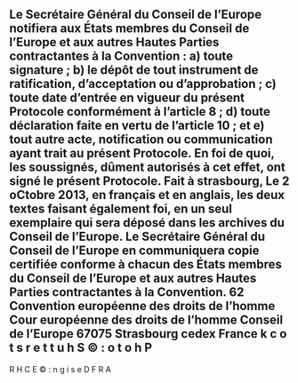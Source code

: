 Le Secrétaire Général du Conseil de l’Europe notifiera aux États
membres du Conseil de l’Europe et aux autres Hautes Parties
contractantes à la Convention :
a) toute signature ;
b) le dépôt de tout instrument de ratification, d’acceptation
ou d’approbation ;
c) toute date d’entrée en vigueur du présent Protocole
conformément à l’article 8 ;
d) toute déclaration faite en vertu de l’article 10 ; et
e) tout autre acte, notification ou communication ayant trait
au présent Protocole.
En foi de quoi, les soussignés, dûment autorisés à cet effet, ont
signé le présent Protocole.
Fait à strasbourg, Le 2 oCtobre 2013, en français et en anglais, les
deux textes faisant également foi, en un seul exemplaire qui sera
déposé dans les archives du Conseil de l’Europe. Le Secrétaire
Général du Conseil de l’Europe en communiquera copie certifiée
conforme à chacun des États membres du Conseil de l’Europe et
aux autres Hautes Parties contractantes à la Convention.
62
Convention européenne
des droits de l’homme
Cour européenne des droits de l’homme
Conseil de l’Europe
67075 Strasbourg cedex
France
k
c
o
t
s
r
e
t
t
u
h
S
©
:
o
t
o
h
P
-
R
H
C
E
©
:
n
g
i
s
e
D
F R A